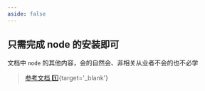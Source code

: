 ```yaml
---
aside: false
---
```

## 只需完成 node 的安装即可

文档中 `node` 的其他内容，会的自然会、非相关从业者不会的也不必学

> [参考文档 :one:](/repo/programming/nodejs/00%20简述.md){target='_blank'}

